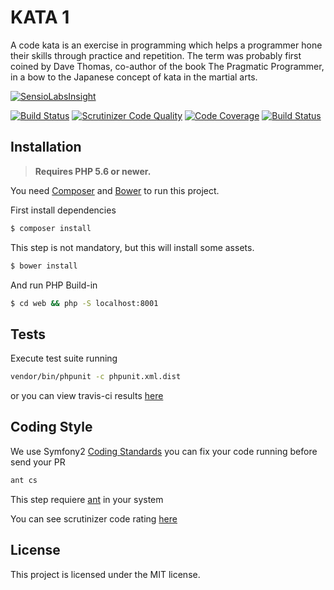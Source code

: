 # KATA 1

A code kata is an exercise in programming which helps a programmer hone their skills through practice and repetition. The term was probably first coined by Dave Thomas, co-author of the book The Pragmatic Programmer, in a bow to the Japanese concept of kata in the martial arts.

[![SensioLabsInsight](https://insight.sensiolabs.com/projects/161c9238-ff2e-410a-aeff-7de8fbb23518/big.png)](https://insight.sensiolabs.com/projects/161c9238-ff2e-410a-aeff-7de8fbb23518)

[![Build Status](https://travis-ci.org/desarrolla2/kata1.svg?branch=master)](https://travis-ci.org/desarrolla2/kata1)
[![Scrutinizer Code Quality](https://scrutinizer-ci.com/g/desarrolla2/kata1/badges/quality-score.png?b=master)](https://scrutinizer-ci.com/g/desarrolla2/kata1/?branch=master)
[![Code Coverage](https://scrutinizer-ci.com/g/desarrolla2/kata1/badges/coverage.png?b=master)](https://scrutinizer-ci.com/g/desarrolla2/kata1/?branch=master)
[![Build Status](https://scrutinizer-ci.com/g/desarrolla2/kata1/badges/build.png?b=master)](https://scrutinizer-ci.com/g/desarrolla2/kata1/build-status/master)

## Installation

> **Requires PHP 5.6 or newer.**

You need [Composer](http://getcomposer.org/) and [Bower](https://bower.io/) to run this project.

First install dependencies

```bash
$ composer install
```

This step is not mandatory, but this will install some assets.

```bash
$ bower install
```

And run PHP Build-in

```bash
$ cd web && php -S localhost:8001
```

## Tests

Execute test suite running

```bash
vendor/bin/phpunit -c phpunit.xml.dist
```

or you can view travis-ci results [here](https://travis-ci.org/desarrolla2/kata1)

## Coding Style

We use Symfony2 [Coding Standards](http://symfony.com/doc/current/contributing/code/standards.html) you can fix your code running before send your PR 

```bash
ant cs
```

This step requiere [ant](https://ant.apache.org/) in your system

You can see scrutinizer code rating [here](https://scrutinizer-ci.com/g/desarrolla2/kata1/)


## License

This project is licensed under the MIT license.